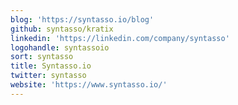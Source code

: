 ```yaml
---
blog: 'https://syntasso.io/blog'
github: syntasso/kratix
linkedin: 'https://linkedin.com/company/syntasso'
logohandle: syntassoio
sort: syntasso
title: Syntasso.io
twitter: syntasso
website: 'https://www.syntasso.io/'
---
```


